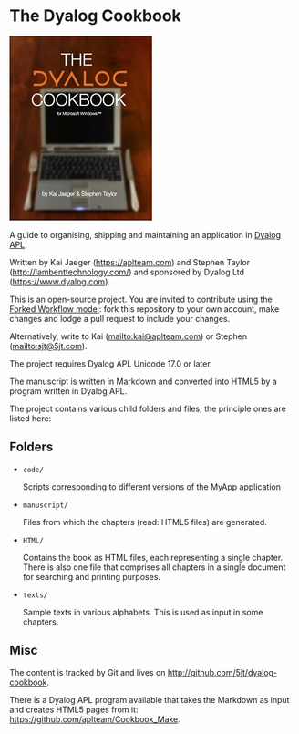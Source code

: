 The Dyalog Cookbook
===================

![Title page](manuscript/images/title_page_thumb.jpg)

A guide to organising, shipping and maintaining an application in [Dyalog APL](http://dyalog.com).

Written by Kai Jaeger (<https://aplteam.com>) and Stephen Taylor (<http://lambenttechnology.com/>) and sponsored by Dyalog Ltd (<https://www.dyalog.com>).

This is an open-source project. You are invited to contribute using the [Forked Workflow model](https://www.atlassian.com/git/tutorials/comparing-workflows/forking-workflow): fork this repository to your own account, make changes and lodge a pull request to include your changes. 

Alternatively, write to Kai (<mailto:kai@aplteam.com>) or Stephen (<mailto:sjt@5jt.com>). 

The project requires Dyalog APL Unicode 17.0 or later. 

The manuscript is written in Markdown and converted into HTML5 by a program written in Dyalog APL. 

The project contains various child folders and files; the principle ones are listed here:


## Folders

* `code/`

  Scripts corresponding to different versions of the MyApp application

* `manuscript/`

   Files from which the chapters (read: HTML5 files) are generated.

* `HTML/`

   Contains the book as HTML files, each representing a single chapter. There is also one file that comprises all chapters in a single document for searching and printing purposes.

* `texts/`

   Sample texts in various alphabets. This is used as input in some chapters.


## Misc

The content is tracked by Git and lives on <http://github.com/5jt/dyalog-cookbook>.

There is a Dyalog APL program available that takes the Markdown as input and creates HTML5 pages from it: <https://github.com/aplteam/Cookbook_Make>.